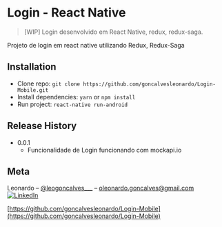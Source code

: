 # Login - React Native
> [WIP] Login desenvolvido em React Native, redux, redux-saga.

Projeto de login em react native utilizando Redux, Redux-Saga

## Installation

- Clone repo: `git clone https://github.com/goncalvesleonardo/Login-Mobile.git`
- Install dependencies: `yarn` or `npm install`
- Run project: `react-native run-android`
## Release History

* 0.0.1
    * Funcionalidade de Login funcionando com mockapi.io

## Meta

Leonardo – [@leogoncalves___](https://instagram.com/leogoncalves___) – oleonardo.goncalves@gmail.com [![LinkedIn](https://img.shields.io/badge/-LinkedIn-black.svg?style=flat-square&logo=linkedin&colorB=555)](https://www.linkedin.com/in/leonardooliveiragonçalves/)

[https://github.com/goncalvesleonardo/Login-Mobile](https://github.com/goncalvesleonardo/Login-Mobile)


